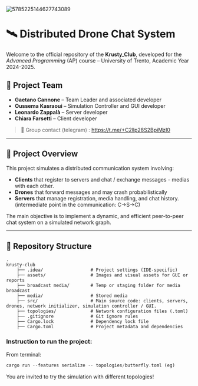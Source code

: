 ![5785225144627743089](https://github.com/user-attachments/assets/41a0e24e-04ea-4b03-bf43-e268c06e421c)

# 🛰️ Distributed Drone Chat System

Welcome to the official repository of the **Krusty_Club**, developed for the *Advanced Programming* (AP) course – University of Trento, Academic Year 2024-2025.

## 👥 Project Team

- **Gaetano Cannone** – Team Leader and associated developer 
- **Oussema Kasraoui** – Simulation Controller and GUI developer 
- **Leonardo Zappalà** – Server developer 
- **Chiara Farsetti** – Client developer 

> 📧 Group contact (telegram) : https://t.me/+C2llp28S2BpiMzI0

---

## 🧠 Project Overview

This project simulates a distributed communication system involving:
- **Clients** that register to servers and chat / exchange messages - medias with each other. 
- **Drones** that forward messages and may crash probabilistically
- **Servers** that manage registration, media handling, and chat history. (intermediate point in the communication: C->S->C)

The main objective is to implement a dynamic, and efficient peer-to-peer chat system on a simulated network graph.

---

## 📁 Repository Structure
```
.
krusty-club 
    ├── .idea/                  # Project settings (IDE-specific) 
    ├── assets/                 # Images and visual assets for GUI or reports 
    ├── broadcast media/        # Temp or staging folder for media broadcast 
    ├── media/                  # Stored media 
    ├── src/                    # Main source code: clients, servers, drones, network initializer, simulation controller / GUI.
    ├── topologies/             # Network configuration files (.toml)
    ├── .gitignore              # Git ignore rules
    ├── Cargo.lock              # Dependency lock file
    ├── Cargo.toml              # Project metadata and dependencies
```

### Instruction to run the project:
From terminal: 
``` rust
cargo run --features serialize -- topologies/butterfly.toml (eg)
```
You are invited to try the simulation with different topologies!
